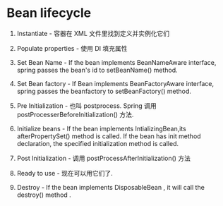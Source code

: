 # Bean lifecycle

1. Instantiate - 容器在 XML 文件里找到定义并实例化它们

2. Populate properties - 使用 DI 填充属性

3. Set Bean Name - If the bean implements BeanNameAware interface, spring passes the bean's id to setBeanName() method.

4. Set Bean factory - If Bean implements BeanFactoryAware interface, spring passes the beanfactory to setBeanFactory() method.

5. Pre Initialization - 也叫 postprocess. Spring 调用 postProcesserBeforeInitialization() 方法.

6. Initialize beans - If the bean implements IntializingBean,its afterPropertySet() method is called. If the bean has init method declaration, the specified initialization method is called.

7. Post Initialization - 调用 postProcessAfterInitialization() 方法

8. Ready to use - 现在可以用它们了.

9. Destroy - If the bean implements DisposableBean , it will call the destroy() method .
